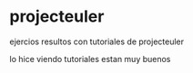 # projecteuler
ejercios resultos con tutoriales de projecteuler



lo hice viendo tutoriales
estan muy buenos
